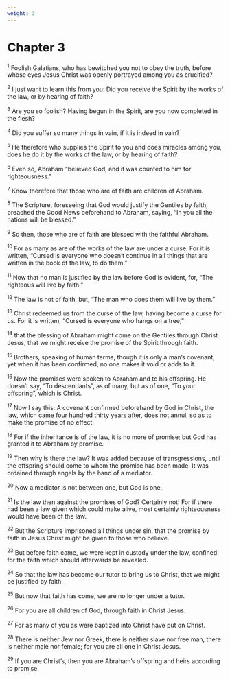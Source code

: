 ```yaml
---
weight: 3
---
```


# Chapter 3

<sup>1</sup> Foolish Galatians, who has bewitched you not to obey the truth, before whose eyes Jesus Christ was openly portrayed among you as crucified? 

<sup>2</sup> I just want to learn this from you: Did you receive the Spirit by the works of the law, or by hearing of faith? 

<sup>3</sup> Are you so foolish? Having begun in the Spirit, are you now completed in the flesh? 

<sup>4</sup> Did you suffer so many things in vain, if it is indeed in vain? 

<sup>5</sup> He therefore who supplies the Spirit to you and does miracles among you, does he do it by the works of the law, or by hearing of faith? 

<sup>6</sup> Even so, Abraham “believed God, and it was counted to him for righteousness.” 

<sup>7</sup> Know therefore that those who are of faith are children of Abraham. 

<sup>8</sup> The Scripture, foreseeing that God would justify the Gentiles by faith, preached the Good News beforehand to Abraham, saying, “In you all the nations will be blessed.” 

<sup>9</sup> So then, those who are of faith are blessed with the faithful Abraham. 

<sup>10</sup> For as many as are of the works of the law are under a curse. For it is written, “Cursed is everyone who doesn’t continue in all things that are written in the book of the law, to do them.” 

<sup>11</sup> Now that no man is justified by the law before God is evident, for, “The righteous will live by faith.” 

<sup>12</sup> The law is not of faith, but, “The man who does them will live by them.” 

<sup>13</sup> Christ redeemed us from the curse of the law, having become a curse for us. For it is written, “Cursed is everyone who hangs on a tree,” 

<sup>14</sup> that the blessing of Abraham might come on the Gentiles through Christ Jesus, that we might receive the promise of the Spirit through faith. 

<sup>15</sup> Brothers, speaking of human terms, though it is only a man’s covenant, yet when it has been confirmed, no one makes it void or adds to it. 

<sup>16</sup> Now the promises were spoken to Abraham and to his offspring. He doesn’t say, “To descendants”, as of many, but as of one, “To your offspring”, which is Christ. 

<sup>17</sup> Now I say this: A covenant confirmed beforehand by God in Christ, the law, which came four hundred thirty years after, does not annul, so as to make the promise of no effect. 

<sup>18</sup> For if the inheritance is of the law, it is no more of promise; but God has granted it to Abraham by promise. 

<sup>19</sup> Then why is there the law? It was added because of transgressions, until the offspring should come to whom the promise has been made. It was ordained through angels by the hand of a mediator. 

<sup>20</sup> Now a mediator is not between one, but God is one. 

<sup>21</sup> Is the law then against the promises of God? Certainly not! For if there had been a law given which could make alive, most certainly righteousness would have been of the law. 

<sup>22</sup> But the Scripture imprisoned all things under sin, that the promise by faith in Jesus Christ might be given to those who believe. 

<sup>23</sup> But before faith came, we were kept in custody under the law, confined for the faith which should afterwards be revealed. 

<sup>24</sup> So that the law has become our tutor to bring us to Christ, that we might be justified by faith. 

<sup>25</sup> But now that faith has come, we are no longer under a tutor. 

<sup>26</sup> For you are all children of God, through faith in Christ Jesus. 

<sup>27</sup> For as many of you as were baptized into Christ have put on Christ. 

<sup>28</sup> There is neither Jew nor Greek, there is neither slave nor free man, there is neither male nor female; for you are all one in Christ Jesus. 

<sup>29</sup> If you are Christ’s, then you are Abraham’s offspring and heirs according to promise. 


